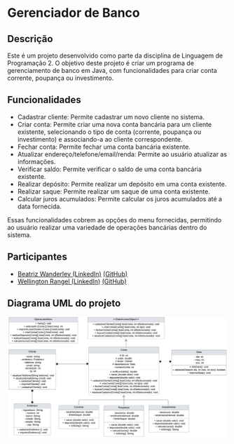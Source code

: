 # Gerenciador de Banco

## Descrição
Este é um projeto desenvolvido como parte da disciplina de Linguagem de Programação 2. O objetivo deste projeto é criar um programa de gerenciamento de banco em Java, com funcionalidades para criar conta corrente, poupança ou investimento.

## Funcionalidades
- Cadastrar cliente: Permite cadastrar um novo cliente no sistema.
- Criar conta: Permite criar uma nova conta bancária para um cliente existente, selecionando o tipo de conta (corrente, poupança ou investimento) e associando-a ao cliente correspondente.
- Fechar conta: Permite fechar uma conta bancária existente.
- Atualizar endereço/telefone/email/renda: Permite ao usuário atualizar as informações.
- Verificar saldo: Permite verificar o saldo de uma conta bancária existente.
- Realizar depósito: Permite realizar um depósito em uma conta existente.
- Realizar saque: Permite realizar um saque de uma conta existente.
- Calcular juros acumulados: Permite calcular os juros acumulados até a data fornecida.

Essas funcionalidades cobrem as opções do menu fornecidas, permitindo ao usuário realizar uma variedade de operações bancárias dentro do sistema.

## Participantes
- [Beatriz Wanderley (LinkedIn)](https://www.linkedin.com/in/beatrizwg/)
  [(GitHub)](https://github.com/BeatrizWG)  
- [Wellington Rangel (LinkedIn)](https://www.linkedin.com/in/wellington-rangel-42414428a)
  [(GitHub)](https://github.com/wellington0303)


## Diagrama UML do projeto 
![DiagramaUML](https://github.com/wellington0303/projetoLP2/blob/main/Diagrama.png)

